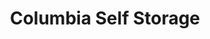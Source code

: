 ---
title: "Columbia Self Storage"
url: /rochelle-park/columbia-self-storage/
shop: storage rental
---